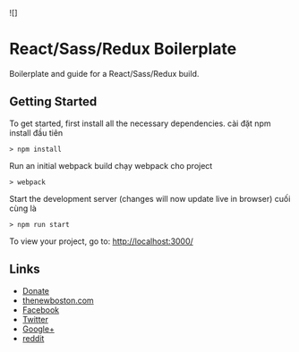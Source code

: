 ![]

# React/Sass/Redux Boilerplate

Boilerplate and guide for a React/Sass/Redux build.

## Getting Started

To get started, first install all the necessary dependencies.
cài đặt npm install đầu tiên
```
> npm install
```

Run an initial webpack build
chạy webpack cho project
```
> webpack
```

Start the development server (changes will now update live in browser)
cuối cùng là
```
> npm run start
```

To view your project, go to: [http://localhost:3000/](http://localhost:3000/)

## Links

- [Donate](https://www.patreon.com/thenewboston)
- [thenewboston.com](https://thenewboston.com/)
- [Facebook](https://www.facebook.com/TheNewBoston-464114846956315/)
- [Twitter](https://twitter.com/bucky_roberts)
- [Google+](https://plus.google.com/+BuckyRoberts)
- [reddit](https://www.reddit.com/r/thenewboston/)
